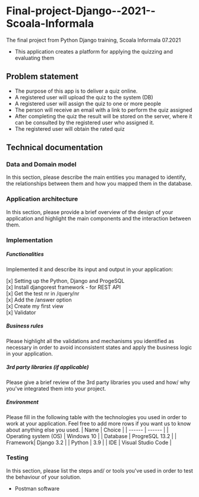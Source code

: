 # Final-project-Django--2021--Scoala-Informala
The  final project from Python Django training, Scoala Informala  07.2021
- This application creates a platform for applying the quizzing and evaluating them

## Problem statement
* The purpose of this app is to deliver a quiz online.
* A registered user will upload the quiz to the system (DB)
* A registered user will assign the quiz to one or more people 
* The person will receive an email with a link to perform the quiz assigned
* After completing the quiz the result will be stored on the server, where it can be consulted by the registered user who assigned it.
* The registered user will obtain the rated quiz

## Technical documentation
### Data and Domain model
In this section, please describe the main entities you managed to identify, the relationships between them and how you mapped them in the database.

### Application architecture
In this section, please provide a brief overview of the design of your application and highlight the main components and the interaction between them.

###  Implementation
##### Functionalities
Implemented it and describe its input and output in your application:

[x] Setting up the Python, Django and ProgeSQL  \
[x] Install djangorest framework -  for REST API \
[x] Get the test nr in /query/nr \
[x] Add the /answer option \
[x] Create my first view  \
[x] Validator


##### Business rules
Please highlight all the validations and mechanisms you identified as necessary in order to avoid inconsistent states and apply the business logic in your application.


##### 3rd party libraries (if applicable)
Please give a brief review of the 3rd party libraries you used and how/ why you've integrated them into your project.


##### Environment
Please fill in the following table with the technologies you used in order to work at your application. Feel free to add more rows if you want us to know about anything else you used.
| Name | Choice |
| ------ | ------ |
| Operating system (OS) | Windows 10 |
| Database  | ProgreSQL 13.2 |
| Framework| Django 3.2 |
| Python | 3.9 |
| IDE | Visual Studio Code |

### Testing
In this section, please list the steps and/ or tools you've used in order to test the behaviour of your solution.
 - Postman software


